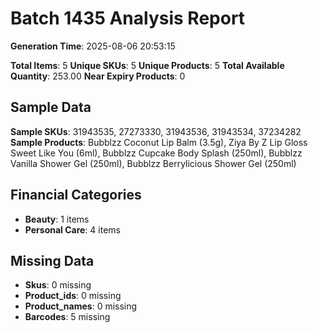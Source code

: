 # Batch 1435 Analysis Report

**Generation Time**: 2025-08-06 20:53:15

**Total Items**: 5
**Unique SKUs**: 5
**Unique Products**: 5
**Total Available Quantity**: 253.00
**Near Expiry Products**: 0

## Sample Data
**Sample SKUs**: 31943535, 27273330, 31943536, 31943534, 37234282
**Sample Products**: Bubblzz Coconut Lip Balm (3.5g), Ziya By Z Lip Gloss Sweet Like You (6ml), Bubblzz Cupcake Body Splash (250ml), Bubblzz Vanilla Shower Gel (250ml), Bubblzz Berrylicious Shower Gel (250ml)

## Financial Categories
- **Beauty**: 1 items
- **Personal Care**: 4 items

## Missing Data
- **Skus**: 0 missing
- **Product_ids**: 0 missing
- **Product_names**: 0 missing
- **Barcodes**: 5 missing
